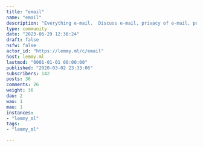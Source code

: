 ```yaml
---
title: "email" 
name: "email"
description: "Everything e-mail.  Discuss e-mail, privacy of e-mail, politics of e-mail..."
type: community
date: "2023-06-29 12:36:24"
draft: false
nsfw: false
actor_id: "https://lemmy.ml/c/email"
host: lemmy.ml
lastmod: "0001-01-01 00:00:00"
published: "2020-03-02 23:33:06"
subscribers: 142
posts: 36
comments: 26
weight: 36
dau: 2
wau: 1
mau: 1
instances:
- "lemmy_ml"
tags: 
- "lemmy_ml"

---
```

